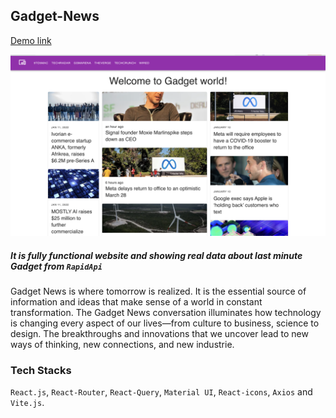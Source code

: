## Gadget-News
[Demo link](https://gadget-news.netlify.app/)

![Screenshot](Gadget-News.png)

##### It is fully functional website and showing real data about last minute Gadget from `RapidApi` 
Gadget News is where tomorrow is realized. It is the essential source of information and ideas that make sense of a world in constant transformation. The Gadget News conversation illuminates how technology is changing every aspect of our lives—from culture to business, science to design. The breakthroughs and innovations that we uncover lead to new ways of thinking, new connections, and new industrie.

### Tech Stacks
`React.js`, `React-Router`, `React-Query`, `Material UI`, `React-icons`, `Axios` and `Vite.js`.
